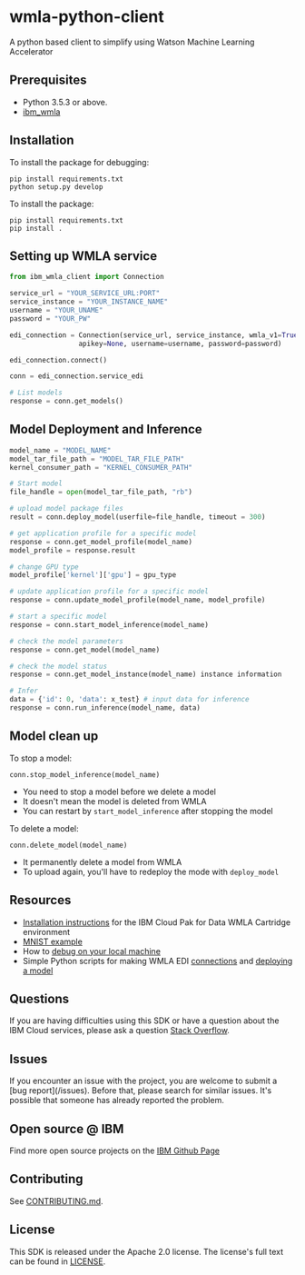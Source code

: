 # wmla-python-client
A python based client to simplify using Watson Machine Learning Accelerator 

## Prerequisites

* Python 3.5.3 or above.
* [ibm_wmla](https://github.ibm.com/anz-tech-garage/wmla-python-sdk)


## Installation 

To install the package for debugging:

```
pip install requirements.txt
python setup.py develop
```

To install the package:

```
pip install requirements.txt
pip install .
```

## Setting up WMLA service
```python
from ibm_wmla_client import Connection

service_url = "YOUR_SERVICE_URL:PORT"
service_instance = "YOUR_INSTANCE_NAME"
username = "YOUR_UNAME"
password = "YOUR_PW"

edi_connection = Connection(service_url, service_instance, wmla_v1=True, edi=True,
                 apikey=None, username=username, password=password)

edi_connection.connect()

conn = edi_connection.service_edi

# List models
response = conn.get_models()

```
<!-- * A simple example to [verify the connection](examples/test_connection.py) -->

## Model Deployment and Inference
```python
model_name = "MODEL_NAME"
model_tar_file_path = "MODEL_TAR_FILE_PATH"
kernel_consumer_path = "KERNEL_CONSUMER_PATH"

# Start model
file_handle = open(model_tar_file_path, "rb")

# upload model package files
result = conn.deploy_model(userfile=file_handle, timeout = 300) 

# get application profile for a specific model
response = conn.get_model_profile(model_name) 
model_profile = response.result

# change GPU type
model_profile['kernel']['gpu'] = gpu_type

# update application profile for a specific model
response = conn.update_model_profile(model_name, model_profile) 

# start a specific model
response = conn.start_model_inference(model_name) 

# check the model parameters
response = conn.get_model(model_name) 

# check the model status
response = conn.get_model_instance(model_name) instance information

# Infer
data = {'id': 0, 'data': x_test} # input data for inference
response = conn.run_inference(model_name, data) 

```

## Model clean up

To stop a model: 
```
conn.stop_model_inference(model_name)
```

* You need to stop a model before we delete a model
* It doesn't mean the model is deleted from WMLA
* You can restart by `start_model_inference` after stopping the model



To delete a model:
```
conn.delete_model(model_name)
```

* It permanently delete a model from WMLA 
* To upload again, you'll have to redeploy the mode with `deploy_model`

<!-- Deploy a model: 

Update a model: -->

## Resources

- [Installation instructions](cp4d_install) for the IBM Cloud Pak for Data WMLA Cartridge environment 
- [MNIST example](examples/mnist)
- How to [debug on your local machine](examples/local_debug_example)
- Simple Python scripts for making WMLA EDI [connections](examples/connection_example.py) and [deploying a model](examples/model_upload_example.py)



## Questions
If you are having difficulties using this SDK or have a question about the IBM Cloud services,
please ask a question
[Stack Overflow](http://stackoverflow.com/questions/ask?tags=ibm-cloud).

## Issues
If you encounter an issue with the project, you are welcome to submit a
[bug report](<github-repo-url>/issues).
Before that, please search for similar issues. It's possible that someone has already reported the problem.

## Open source @ IBM
Find more open source projects on the [IBM Github Page](http://ibm.github.io/)

## Contributing
See [CONTRIBUTING.md](https://github.ibm.com/CloudEngineering/python-sdk-template/blob/master/CONTRIBUTING.md).

## License
This SDK is released under the Apache 2.0 license.
The license's full text can be found in [LICENSE](https://github.ibm.com/CloudEngineering/python-sdk-template/blob/master/LICENSE).

<!-- * A complete example for [uploading, deploying and starting a model](examples/test_model_upload.py) -->

<!-- ## Examples

* A simple example to [verify the connection](examples/test_connection.py)
* A complete example for [uploading, deploying and starting a model](examples/test_model_upload.py) (documentation imcomplete, ask Sherry for details) -->
